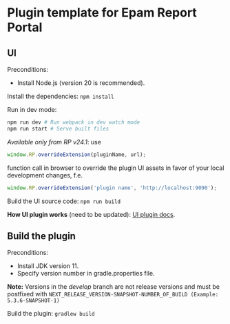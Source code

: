 # Plugin template for Epam Report Portal

## UI

Preconditions:
- Install Node.js (version 20 is recommended).

Install the dependencies: `npm install`

Run in dev mode:
```bash
npm run dev # Run webpack in dev watch mode
npm run start # Serve built files
```

_Available only from RP v24.1_: use
```javascript
window.RP.overrideExtension(pluginName, url);
```
function call in browser to override the plugin UI assets in favor of your local development changes, f.e.
```javascript
window.RP.overrideExtension('plugin name', 'http://localhost:9090');
```

Build the UI source code: `npm run build`

**How UI plugin works** (need to be updated): [UI plugin docs](https://github.com/reportportal/service-ui/blob/master/docs/14-plugins.md).

## Build the plugin

Preconditions:
- Install JDK version 11.
- Specify version number in gradle.properties file.

**Note:** Versions in the _develop_ branch are not release versions and must be postfixed with `NEXT_RELEASE_VERSION-SNAPSHOT-NUMBER_OF_BUILD (Example: 5.3.6-SNAPSHOT-1)`

Build the plugin: `gradlew build`
